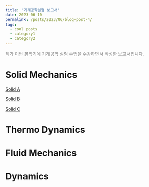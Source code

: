 ```yaml
---
title: '기계공학실험 보고서'
date: 2023-06-10
permalink: /posts/2023/06/blog-post-4/
tags:
  - cool posts
  - category1
  - category2
---
```


<span style = "font-size:14px; color: gray;"> 제가 이번 봄학기에 기계공학 실험 수업을 수강하면서 작성한 보고서입니다. </span>
 

Solid Mechanics
======
[Solid A](/files/Reports/solid%20A.pdf)

[Solid B](/files/Reports/solid%20B.pdf)

[Solid C](/files/Reports/solid%20C.pdf)

Thermo Dynamics
======

Fluid Mechanics
======

Dynamics
======